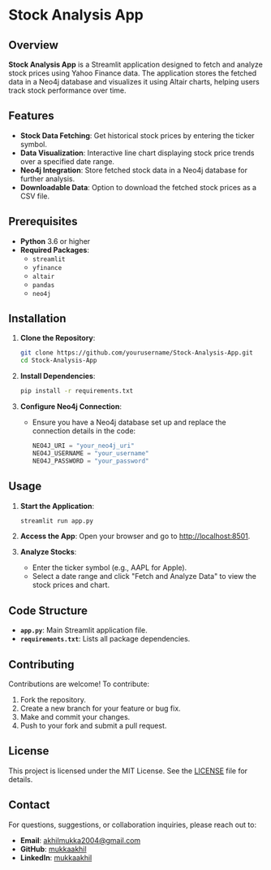 # Stock Analysis App

## Overview

**Stock Analysis App** is a Streamlit application designed to fetch and analyze stock prices using Yahoo Finance data. The application stores the fetched data in a Neo4j database and visualizes it using Altair charts, helping users track stock performance over time.

## Features

- **Stock Data Fetching**: Get historical stock prices by entering the ticker symbol.
- **Data Visualization**: Interactive line chart displaying stock price trends over a specified date range.
- **Neo4j Integration**: Store fetched stock data in a Neo4j database for further analysis.
- **Downloadable Data**: Option to download the fetched stock prices as a CSV file.

## Prerequisites

- **Python** 3.6 or higher
- **Required Packages**:
  - `streamlit`
  - `yfinance`
  - `altair`
  - `pandas`
  - `neo4j`

## Installation

1. **Clone the Repository**:
   ```bash
   git clone https://github.com/yourusername/Stock-Analysis-App.git
   cd Stock-Analysis-App
   ```

2. **Install Dependencies**:
   ```bash
   pip install -r requirements.txt
   ```

3. **Configure Neo4j Connection**:
   - Ensure you have a Neo4j database set up and replace the connection details in the code:
     ```python
     NEO4J_URI = "your_neo4j_uri"
     NEO4J_USERNAME = "your_username"
     NEO4J_PASSWORD = "your_password"
     ```

## Usage

1. **Start the Application**:
   ```bash
   streamlit run app.py
   ```

2. **Access the App**: Open your browser and go to [http://localhost:8501](http://localhost:8501).

3. **Analyze Stocks**:
   - Enter the ticker symbol (e.g., AAPL for Apple).
   - Select a date range and click "Fetch and Analyze Data" to view the stock prices and chart.

## Code Structure

- **`app.py`**: Main Streamlit application file.
- **`requirements.txt`**: Lists all package dependencies.

## Contributing

Contributions are welcome! To contribute:

1. Fork the repository.
2. Create a new branch for your feature or bug fix.
3. Make and commit your changes.
4. Push to your fork and submit a pull request.

## License

This project is licensed under the MIT License. See the [LICENSE](LICENSE) file for details.

## Contact

For questions, suggestions, or collaboration inquiries, please reach out to:

- **Email**: akhilmukka2004@gmail.com
- **GitHub**: [mukkaakhil](https://github.com/MukkaAkhil)
- **LinkedIn**: [mukkaakhil](www.linkedin.com/in/mukka-akhil)
